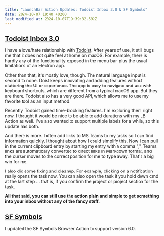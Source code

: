```yaml
---
title: "LaunchBar Action Updates: Todoist Inbox 3.0 & SF Symbols"
date: 2024-10-07 19:40 +0200
last_modified_at: 2024-10-07T19:39:32.592Z
---
```


## [Todoist Inbox 3.0](https://github.com/Ptujec/LaunchBar/tree/master/Todoist-Inbox)

I have a love/hate relationship with [Todoist](https://todoist.com/). After years of use, it still bugs me that it does not quite feel at home on macOS. For example, there is hardly any of the functionality exposed in the menu bar, plus the usual limitations of an Electron app.

Other than that, it's mostly love, though. The natural language input is second to none. Doist keeps innovating and adding features without cluttering the UI or experience. The app is easy to navigate and use with keyboard shortcuts, which are different from a typical macOS app. But they are there. 
Todoist also has a very good API, which allows me to use my favorite tool as an input method.  

Recently, Todoist gained time-blocking features. I'm exploring them right now. I thought it would be nice to be able to add durations with my LB Action as well. I've also wanted to support multiple labels for a while, so this update has both. 

And there is more. I often add links to MS Teams to my tasks so I can find information quickly. I thought about how I could simplify this. Now I can pull in the current clipboard entry by starting my entry with a comma ",". Teams links are automatically converted to direct links in Markdown format, and the cursor moves to the correct position for me to type away. That's a big win for me.

I also did some [fixing and cleanup](https://github.com/Ptujec/LaunchBar/commit/163dfe5bdb95a26f594bf27f00ca496f620833b6). For example, clicking on a notification really opens the task now. You can also open the task if you hold down cmd at the last step … that is, if you confirm the project or project section for the task. 

**All that said, you can still use the action plain and simple to get something into your inbox without any of the fancy stuff.**

## [SF Symbols](https://github.com/Ptujec/LaunchBar/tree/master/SF-Symbols-Browser)

I updated the SF Symbols Browser Action to support version 6.0. 